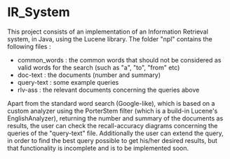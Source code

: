 # IR_System

This project consists of an implementation of an Information Retrieval system, in Java, using the Lucene library. 
The folder "npl" contains the following files :
  - common_words : the common words that should not be considered as valid words for the search (such as "a", "to", "from" etc)
  - doc-text : the documents (number and summary)
  - query-text : some example queries
  - rlv-ass : the relevant documents concerning the queries above
  
Apart from the standard word search (Google-like), which is based on a custom analyzer using the PorterStem filter (which is a 
build-in Lucene's EnglishAnalyzer), returning the number and summary of the documents as results, the user can check the 
recall-accuracy diagrams concerning the queries of the "query-text" file. Additionally the user can extend the query, in order 
to find the best query possible to get his/her desired results, but that functionality is incomplete and is to be implemented soon.
